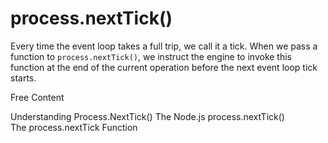 # process.nextTick()

Every time the event loop takes a full trip, we call it a tick. When we pass a function to `process.nextTick()`, we instruct the engine to invoke this function at the end of the current operation before the next event loop tick starts.

<ResourceGroupTitle>Free Content</ResourceGroupTitle>

<BadgeLink colorScheme='yellow' badgeText='Read' href='https://nodejs.dev/en/learn/understanding-processnexttick/'>Understanding Process.NextTick()</BadgeLink>
<BadgeLink colorScheme='yellow' badgeText='Read' href='https://nodejs.org/en/docs/guides/event-loop-timers-and-nexttick/'>The Node.js process.nextTick()</BadgeLink>                                                                              
<BadgeLink badgeText='Watch' href='https://www.youtube.com/watch?v=-niA5XOlCWI'>The process.nextTick Function</BadgeLink>                                                                                                                             
